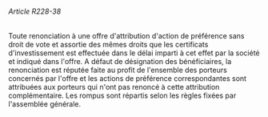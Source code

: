 ###### Article R228-38

Toute renonciation à une offre d'attribution d'action de préférence sans droit de vote et assortie des mêmes droits que les certificats d'investissement est effectuée dans le délai imparti à cet effet par la société et indiqué dans l'offre. A défaut de désignation des bénéficiaires, la renonciation est réputée faite au profit de l'ensemble des porteurs concernés par l'offre et les actions de préférence correspondantes sont attribuées aux porteurs qui n'ont pas renoncé à cette attribution complémentaire. Les rompus sont répartis selon les règles fixées par l'assemblée générale.

